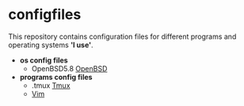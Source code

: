 # configfiles

This repository contains configuration files for different programs and operating systems **'I use'**.

* **os config files**
    * OpenBSD5.8 [OpenBSD](http://www.openbsd.org/)
* **programs config files**
    * .tmux [Tmux](https://tmux.github.io/)
    * [Vim](http://www.vim.org/)

